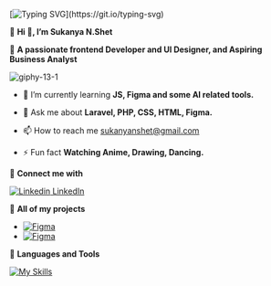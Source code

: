 [![Typing SVG](https://readme-typing-svg.herokuapp.com?font=CenturySchoolbook+new&color=%23807080&size=40&width=600&duration=6969&lines=Welcome+to+my+profile!)](https://git.io/typing-svg)

:link: **Hi 👋, I’m Sukanya N.Shet** 

:link: **A passionate frontend Developer and UI Designer, and Aspiring Business Analyst**

 ![giphy-13-1](https://github.com/SukanyanShet/SukanyanShet/assets/152954498/a0054e56-8981-45f5-981a-cc9733b15cfe)

  - 🌱 I’m currently learning **JS, Figma and some AI related tools.**
    
  - :speech_balloon: Ask me about **Laravel, PHP, CSS, HTML, Figma.**
    
  - 📫 How to reach me sukanyanshet@gmail.com
    
  - :zap:	Fun fact **Watching Anime, Drawing, Dancing.**

:link: **Connect me with**

[![Linkedin](https://i.stack.imgur.com/gVE0j.png) LinkedIn](https://www.linkedin.com/in/sukanya-n-shet-110b99220)

:link: **All of my projects**

- [![Figma](https://img.shields.io/badge/-Figma-000?style=for-the-badge&logo=figma&logoWidth=20&labelColor=white)](https://www.figma.com/proto/gcxIMvpSmT39A8Zfjdv8zN?node-id=0-1&t=PFK7KZjLegMPfef8-6)
- [![Figma](https://img.shields.io/badge/-Figma-000?style=for-the-badge&logo=figma&logoWidth=20&labelColor=white)](https://www.figma.com/design/vAJ91sVURq11NYegzYvXMD/Movie-Ticket?m=auto&t=PFK7KZjLegMPfef8-6)

:link: **Languages and Tools**

[![My Skills](https://skillicons.dev/icons?i=aws,figma,laravel,php,mongodb,postman,vscode,html,css,js,github,tailwind,adobelightroom)](https://skillicons.dev)


<!---
SukanyanShet/SukanyanShet is a ✨ special ✨ repository because its `README.md` (this file) appears on your GitHub profile.
You can click the Preview link to take a look at your changes.
--->
